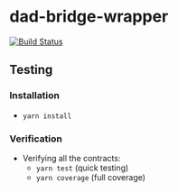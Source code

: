 ﻿# dad-bridge-wrapper

[![Build Status](https://github.com/bancorprotocol/dad-bridge-wrapper/actions/workflows/ci.yml/badge.svg)](https://github.com/bancorprotocol/dad-bridge-wrapper/actions/workflows/ci.yml)

## Testing

### Installation

-   `yarn install`

### Verification

-   Verifying all the contracts:
    -   `yarn test` (quick testing)
    -   `yarn coverage` (full coverage)
